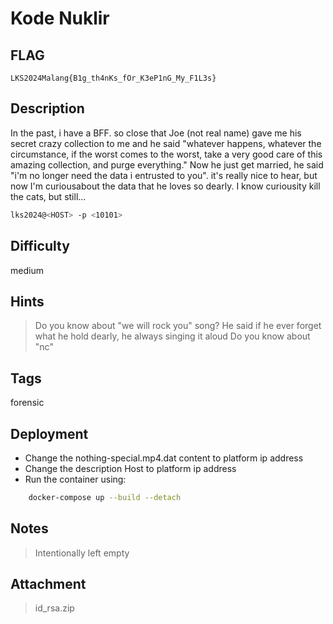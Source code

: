 # Kode Nuklir

## FLAG

```console
LKS2024Malang{B1g_th4nKs_fOr_K3eP1nG_My_F1L3s}
```

## Description

In the past, i have a BFF. so close that Joe (not real name) gave me his secret crazy collection to me and he said "whatever happens, whatever the circumstance, if the worst comes to the worst, take a very good care of this amazing collection, and purge everything." Now he just get married, he said "i'm no longer need the data i entrusted to you". it's really nice to hear, but now I'm curiousabout the data that he loves so dearly. I know curiousity kill the cats, but still...

```bash
lks2024@<HOST> -p <10101> 
```

## Difficulty

medium

## Hints

> Do you know about "we will rock you" song? He said if he ever forget what he hold dearly, he always singing it aloud
> Do you know about "nc"

## Tags

forensic

## Deployment

- Change the nothing-special.mp4.dat content to platform ip address
- Change the description Host to platform ip address
- Run the container using:

```bash
    docker-compose up --build --detach
```

## Notes

> Intentionally left empty

## Attachment

> id_rsa.zip
